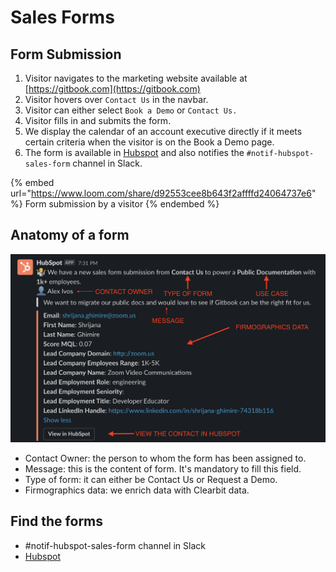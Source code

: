 # Sales Forms

## Form Submission

1. Visitor navigates to the marketing website available at [https://gitbook.com](https://gitbook.com)
2. Visitor hovers over `Contact Us` in the navbar.&#x20;
3. Visitor can either select `Book a Demo` or `Contact Us.`&#x20;
4. Visitor fills in and submits the form.&#x20;
5. We display the calendar of an account executive directly if it meets certain criteria when the visitor is on the Book a Demo page.
6. The form is available in [Hubspot](https://app.hubspot.com/contacts/8443689/objects/0-1/views/5433809/list) and also notifies the `#notif-hubspot-sales-form` channel in Slack.&#x20;

{% embed url="https://www.loom.com/share/d92553cee8b643f2affffd24064737e6" %}
Form submission by a visitor
{% endembed %}

## Anatomy of a form

![](<../../.gitbook/assets/Screenshot 2021-12-07 at 10.29.40.png>)

* Contact Owner: the person to whom the form has been assigned to.
* Message: this is the content of form. It's mandatory to fill this field.
* Type of form: it can either be Contact Us or Request a Demo.
* Firmographics data: we enrich data with Clearbit data.&#x20;

## Find the forms

* \#notif-hubspot-sales-form channel in Slack
* [Hubspot](https://app.hubspot.com/contacts/8443689/objects/0-1/views/5433809/list)
